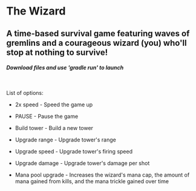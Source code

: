 # The Wizard
## **A time-based survival game featuring waves of gremlins and a courageous wizard (you) who'll stop at nothing to survive!**

#### *Download files and use 'gradle run' to launch*

<br>

List of options:

* 2x speed - Speed the game up

* PAUSE - Pause the game

* Build tower - Build a new tower

* Upgrade range - Upgrade tower's range

* Upgrade speed - Upgrade tower's firing speed

* Upgrade damage - Upgrade tower's damage per shot

* Mana pool upgrade - Increases the wizard's mana cap, the amount of mana gained from kills, and the mana trickle gained over time
